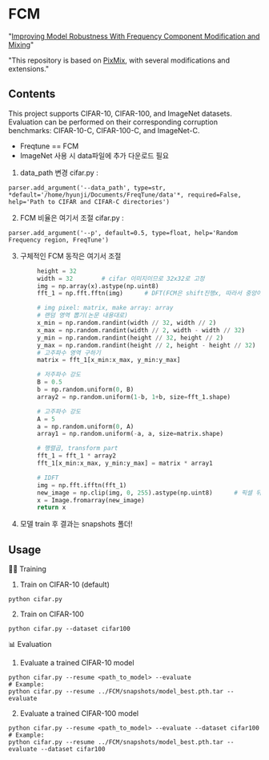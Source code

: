 # FCM
"[Improving Model Robustness With Frequency Component Modification and Mixing](https://ieeexplore.ieee.org/document/10776988)"

"This repository is based on [PixMix](https://github.com/andyzoujm/pixmix), with several modifications and extensions."

## Contents

This project supports CIFAR-10, CIFAR-100, and ImageNet datasets. Evaluation can be performed on their corresponding corruption benchmarks: CIFAR-10-C, CIFAR-100-C, and ImageNet-C.

* Freqtune == FCM
* ImageNet 사용 시 data파일에 추가 다운로드 필요 

1. data_path 변경
cifar.py :
```
parser.add_argument('--data_path', type=str, *default='/home/hyunji/Documents/FreqTune/data'*, required=False, help='Path to CIFAR and CIFAR-C directories')
```

2. FCM 비율은 여기서 조절
cifar.py :
```
parser.add_argument('--p', default=0.5, type=float, help='Random Frequency region, FreqTune')
```

3. 구체적인 FCM 동작은 여기서 조절
``` FreqTune_transform.py
        height = 32
        width = 32        # cifar 이미지이므로 32x32로 고정
        img = np.array(x).astype(np.uint8)
        fft_1 = np.fft.fftn(img)      # DFT(FCM은 shift진행x, 따라서 중앙이 고주파수 외곽이 저주파수)

        # img pixel: matrix, make array: array
        # 랜덤 영역 뽑기(논문 내용대로)
        x_min = np.random.randint(width // 32, width // 2)
        x_max = np.random.randint(width // 2, width - width // 32)
        y_min = np.random.randint(height // 32, height // 2)
        y_max = np.random.randint(height // 2, height - height // 32)
        # 고주파수 영역 구하기
        matrix = fft_1[x_min:x_max, y_min:y_max]

        # 저주파수 강도
        B = 0.5
        b = np.random.uniform(0, B)
        array2 = np.random.uniform(1-b, 1+b, size=fft_1.shape)

        # 고주파수 강도
        A = 5
        a = np.random.uniform(0, A)
        array1 = np.random.uniform(-a, a, size=matrix.shape)

        # 행렬곱, transform part
        fft_1 = fft_1 * array2
        fft_1[x_min:x_max, y_min:y_max] = matrix * array1

        # IDFT
        img = np.fft.ifftn(fft_1)
        new_image = np.clip(img, 0, 255).astype(np.uint8)      # 픽셀 뒤집힘 방지하기 위해 clip
        x = Image.fromarray(new_image)
        return x
```

4. 모델 train 후 결과는 snapshots 폴더!


## Usage

🏋️‍♂️ Training

1. Train on CIFAR-10 (default)
```
python cifar.py
```

2. Train on CIFAR-100
```
python cifar.py --dataset cifar100
```

📊 Evaluation

1. Evaluate a trained CIFAR-10 model
```
python cifar.py --resume <path_to_model> --evaluate
# Example:
python cifar.py --resume ../FCM/snapshots/model_best.pth.tar --evaluate
```

2. Evaluate a trained CIFAR-100 model
```
python cifar.py --resume <path_to_model> --evaluate --dataset cifar100
# Example:
python cifar.py --resume ../FCM/snapshots/model_best.pth.tar --evaluate --dataset cifar100
```
